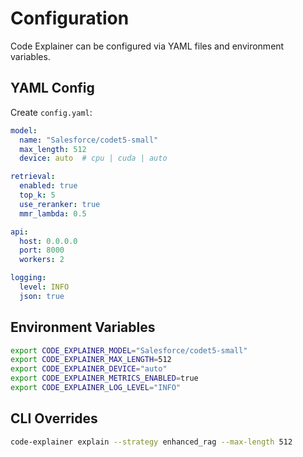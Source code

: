 # Configuration

Code Explainer can be configured via YAML files and environment variables.

## YAML Config

Create `config.yaml`:

```yaml
model:
  name: "Salesforce/codet5-small"
  max_length: 512
  device: auto  # cpu | cuda | auto

retrieval:
  enabled: true
  top_k: 5
  use_reranker: true
  mmr_lambda: 0.5

api:
  host: 0.0.0.0
  port: 8000
  workers: 2

logging:
  level: INFO
  json: true
```

## Environment Variables

```bash
export CODE_EXPLAINER_MODEL="Salesforce/codet5-small"
export CODE_EXPLAINER_MAX_LENGTH=512
export CODE_EXPLAINER_DEVICE="auto"
export CODE_EXPLAINER_METRICS_ENABLED=true
export CODE_EXPLAINER_LOG_LEVEL="INFO"
```

## CLI Overrides

```bash
code-explainer explain --strategy enhanced_rag --max-length 512
```
